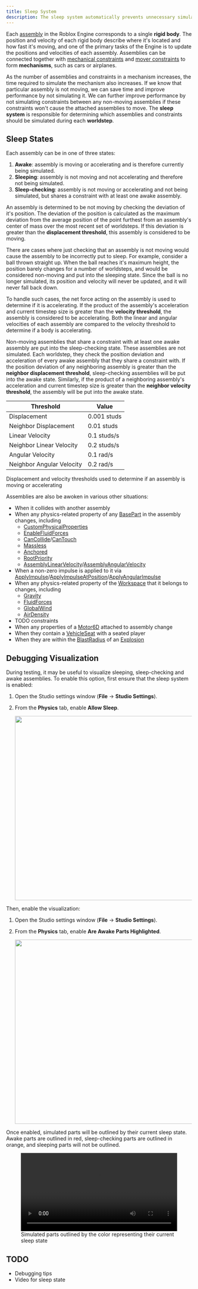 ```yaml
---
title: Sleep System
description: The sleep system automatically prevents unnecessary simulation of non-moving parts.
---
```


Each [assembly](../physics/assemblies.md) in the Roblox Engine corresponds to a single **rigid body**. The position and velocity of each rigid body describe where it's located and how fast it's moving, and one of the primary tasks of the Engine is to update the positions and velocities of each assembly. Assemblies can be connected together with [mechanical constraints](../physics/mechanical-constraints.md) and [mover constraints](../physics/mover-constraints.md) to form **mechanisms**, such as cars or airplanes. 

As the number of assemblies and constraints in a mechanism increases, the time required to simulate the mechanism also increases. If we know that particular assembly is not moving, we can save time and improve performance by not simulating it. We can further improve performance by not simulating constraints between any non-moving assemblies if these constraints won't cause the attached assemblies to move. The **sleep system** is responsible for determining which assemblies and constraints should be simulated during each **worldstep**.

## Sleep States

Each assembly can be in one of three states:
1. **Awake**: assembly is moving or accelerating and is therefore currently being simulated.
2. **Sleeping**: assembly is not moving and not accelerating and therefore not being simulated.
3. **Sleep-checking**: assembly is not moving or accelerating and not being simulated, but shares a constraint with at least one awake assembly.

An assembly is determined to be not moving by checking the deviation of it's position. The deviation of the position is calculated as the maximum deviation from the average position of the point furthest from an assembly's center of mass over the most recent set of worldsteps. If this deviation is greater than the **displacement threshold**, this assembly is considered to be moving.

There are cases where just checking that an assembly is not moving would cause the assembly to be incorrectly put to sleep. For example, consider a ball thrown straight up. When the ball reaches it's maximum height, the position barely changes for a number of worldsteps, and would be considered non-moving and put into the sleeping state. Since the ball is no longer simulated, its position and velocity will never be updated, and it will never fall back down.

To handle such cases, the net force acting on the assembly is used to determine if it is accelerating. If the product of the assembly's acceleration and current timestep size is greater than the **velocity threshold**, the assembly is considered to be accelerating. Both the linear and angular velocities of each assembly are compared to the velocity threshold to determine if a body is accelerating.

Non-moving assemblies that share a constraint with at least one awake assembly are put into the sleep-checking state. These assemblies are not simulated. Each worldstep, they check the position deviation and acceleration of every awake assembly that they share a constraint with. If the position deviation of any neighboring assembly is greater than the **neighbor displacement threshold**, sleep-checking assemblies will be put into the awake state. Similarly, if the product of a neighboring assembly's acceleration and current timestep size is greater than the **neighbor velocity threshold**, the assembly will be put into the awake state.

<table>
<thead>
	<tr>
		<th>Threshold</th>
		<th>Value</th>
	</tr>
</thead>
<tbody>
	<tr>
		<td>Displacement</td>
		<td>0.001 studs</td>
	</tr>
	<tr>
		<td>Neighbor Displacement</td>
		<td>0.01 studs</td>
	</tr>
	<tr>
		<td>Linear Velocity</td>
		<td>0.1 studs/s</td>
	</tr>
	<tr>
		<td>Neighbor Linear Velocity</td>
		<td>0.2 studs/s</td>
	</tr>
	<tr>
		<td>Angular Velocity</td>
		<td>0.1 rad/s</td>
	</tr>
	<tr>
		<td>Neighbor Angular Velocity</td>
		<td>0.2 rad/s</td>
	</tr>
</tbody>
</table>
Displacement and velocity thresholds used to determine if an assembly is moving or accelerating

Assemblies are also be awoken in various other situations:
- When it collides with another assembly
- When any physics-related property of any [BasePart](https://create.roblox.com/docs/reference/engine/classes/BasePart) in the assembly changes, including
	- [CustomPhysicalProperties](https://create.roblox.com/docs/reference/engine/classes/BasePart#CustomPhysicalProperties)
 	- [EnableFluidForces](https://create.roblox.com/docs/reference/engine/classes/BasePart#EnableFluidForces)
  	- [CanCollide](https://create.roblox.com/docs/reference/engine/classes/BasePart#CanCollide)/[CanTouch](https://create.roblox.com/docs/reference/engine/classes/BasePart#CanTouch)
  	- [Massless](https://create.roblox.com/docs/reference/engine/classes/BasePart#Massless)
  	- [Anchored](https://create.roblox.com/docs/reference/engine/classes/BasePart#Anchored)
  	- [RootPriority](https://create.roblox.com/docs/reference/engine/classes/BasePart#RootPriority)
  	- [AssemblyLinearVelocity](https://create.roblox.com/docs/reference/engine/classes/BasePart#AssemblyLinearVelocity)/[AssemblyAngularVelocity](https://create.roblox.com/docs/reference/engine/classes/BasePart#AssemblyLinearVelocity)
- When a non-zero impulse is applied to it via [ApplyImpulse](https://create.roblox.com/docs/reference/engine/classes/BasePart#ApplyImpulse)/[ApplyImpulseAtPosition](https://create.roblox.com/docs/reference/engine/classes/BasePart#ApplyImpulseAtPosition)/[ApplyAngularImpulse](https://create.roblox.com/docs/reference/engine/classes/BasePart#ApplyAngularImpulse)
- When any physics-related property of the [Workspace](https://create.roblox.com/docs/reference/engine/classes/Workspace) that it belongs to changes, including
	- [Gravity](https://create.roblox.com/docs/reference/engine/classes/Workspace#Gravity)
   	- [FluidForces](https://create.roblox.com/docs/reference/engine/classes/Workspace#FluidForces)
   	- [GlobalWind](https://create.roblox.com/docs/reference/engine/classes/Workspace#GlobalWind)
   	- [AirDensity](https://create.roblox.com/docs/reference/engine/classes/Workspace#AirDensity)
- TODO constraints
- When any properties of a [Motor6D](https://create.roblox.com/docs/reference/engine/classes/Motor6D) attached to assembly change
- When they contain a [VehicleSeat](https://create.roblox.com/docs/reference/engine/classes/VehicleSeat) with a seated player
- When they are within the [BlastRadius](https://create.roblox.com/docs/reference/engine/classes/Explosion#BlastRadius) of an [Explosion](https://create.roblox.com/docs/reference/engine/classes/Explosion)

## Debugging Visualization

During testing, it may be useful to visualize sleeping, sleep-checking and awake assemblies. To enable this option, first ensure that the sleep system is enabled:

1. Open the Studio settings window (**File** &rarr; **Studio Settings**).
2. From the **Physics** tab, enable **Allow&nbsp;Sleep**.

   <img
   src="../assets/physics/sleep/Settings-Allow-Sleep.png"
   width="500" />

Then, enable the visualization:

1. Open the Studio settings window (**File** &rarr; **Studio Settings**).
2. From the **Physics** tab, enable **Are&nbsp;Awake&nbsp;Parts&nbsp;Highlighted**.

   <img
   src="../assets/physics/sleep/Settings-Are-Awake-Parts-Highlighted.png"
   width="500" />

Once enabled, simulated parts will be outlined by their current sleep state. Awake parts are outlined in red, sleep-checking parts are outlined in orange, and sleeping parts will not be outlined.

<figure>
  <video src=TODO controls width="100%"></video>
  <figcaption>Simulated parts outlined by the color representing their current sleep state</figcaption>
</figure>

## TODO
- Debugging tips
- Video for sleep state




